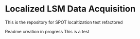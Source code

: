 # Localized LSM Data Acquisition 
This is the repository for SPOT localtization test refactored  

Readme creation in progress 
This is a test  